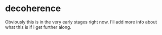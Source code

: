 decoherence
===========

Obviously this is in the very early stages right now. I'll add more info about what this is if I get further along.